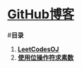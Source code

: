 [**GitHub博客**](https://github.com/bbxytl/bbxytl.github.com/tree/master/blog)
=================

#**目录**
1. [**LeetCodesOJ**](https://github.com/bbxytl/LeetCodesOJ)
2. [**使用位操作符求素数**](https://github.com/bbxytl/Lean_Demos/tree/master/GetPrimes) 